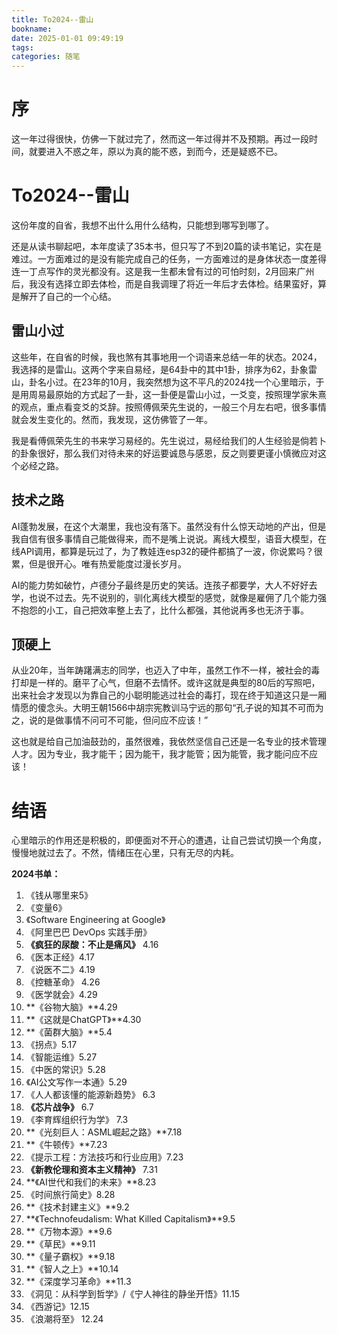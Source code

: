 ```yaml
---
title: To2024--雷山
bookname: 
date: 2025-01-01 09:49:19
tags:
categories: 随笔
---
```


# 序

这一年过得很快，仿佛一下就过完了，然而这一年过得并不及预期。再过一段时间，就要进入不惑之年，原以为真的能不惑，到而今，还是疑惑不已。

<!-- more -->

# To2024--雷山

这份年度的自省，我想不出什么用什么结构，只能想到哪写到哪了。

还是从读书聊起吧，本年度读了35本书，但只写了不到20篇的读书笔记，实在是难过。一方面难过的是没有能完成自己的任务，一方面难过的是身体状态一度差得连一丁点写作的灵光都没有。这是我一生都未曾有过的可怕时刻，2月回来广州后，我没有选择立即去体检，而是自我调理了将近一年后才去体检。结果蛮好，算是解开了自己的一个心结。

## 雷山小过

这些年，在自省的时候，我也煞有其事地用一个词语来总结一年的状态。2024，我选择的是雷山。这两个字来自易经，是64卦中的其中1卦，排序为62，卦象雷山，卦名小过。在23年的10月，我突然想为这不平凡的2024找一个心里暗示，于是用周易最原始的方式起了一卦，这一卦便是雷山小过，一爻变，按照理学家朱熹的观点，重点看变爻的爻辞。按照傅佩荣先生说的，一般三个月左右吧，很多事情就会发生变化的。然而，我发现，这仿佛管了一年。

我是看傅佩荣先生的书来学习易经的。先生说过，易经给我们的人生经验是倘若卜的卦象很好，那么我们对待未来的好运要诚恳与感恩，反之则要更谨小慎微应对这个必经之路。

## 技术之路

AI蓬勃发展，在这个大潮里，我也没有落下。虽然没有什么惊天动地的产出，但是我自信有很多事情自己能做得来，而不是嘴上说说。离线大模型，语音大模型，在线API调用，都算是玩过了，为了教娃连esp32的硬件都搞了一波，你说累吗？很累，但是很开心。唯有热爱能度过漫长岁月。

AI的能力势如破竹，卢德分子最终是历史的笑话。连孩子都要学，大人不好好去学，也说不过去。先不说别的，驯化离线大模型的感觉，就像是雇佣了几个能力强不抱怨的小工，自己把效率整上去了，比什么都强，其他说再多也无济于事。

## 顶硬上

从业20年，当年踌躇满志的同学，也迈入了中年，虽然工作不一样，被社会的毒打却是一样的。磨平了心气，但磨不去情怀。或许这就是典型的80后的写照吧，出来社会才发现以为靠自己的小聪明能逃过社会的毒打，现在终于知道这只是一厢情愿的傻念头。大明王朝1566中胡宗宪教训马宁远的那句“孔子说的知其不可而为之，说的是做事情不问可不可能，但问应不应该！”

这也就是给自己加油鼓劲的，虽然很难，我依然坚信自己还是一名专业的技术管理人才。因为专业，我才能干；因为能干，我才能管；因为能管，我才能问应不应该！

# 结语

心里暗示的作用还是积极的，即便面对不开心的遭遇，让自己尝试切换一个角度，慢慢地就过去了。不然，情绪压在心里，只有无尽的内耗。





**2024书单：**

1. 《钱从哪里来5》
2. 《变量6》
3. 《Software Engineering at Google》
4. 《阿里巴巴 DevOps 实践手册》
5. **《疯狂的尿酸：不止是痛风》** 4.16
6. 《医本正经》4.17
7. 《说医不二》4.19
8. 《控糖革命》 4.26
9. 《医学就会》4.29
10. **《谷物大脑》**4.29
11. **《这就是ChatGPT》**4.30
12. **《菌群大脑》**5.4
13. 《拐点》5.17
14. 《智能运维》5.27
15. 《中医的常识》5.28
16. 《AI公文写作一本通》5.29
17. 《人人都该懂的能源新趋势》 6.3
18. **《芯片战争》** 6.7
19. 《李育辉组织行为学》 7.3
20. **《光刻巨人：ASML崛起之路》**7.18
21. **《牛顿传》**7.23
22. 《提示工程：方法技巧和行业应用》7.23
23. **《新教伦理和资本主义精神》** 7.31
24. **《AI世代和我们的未来》**8.23
25. 《时间旅行简史》8.28
26. **《技术封建主义》**9.2
27. **《Technofeudalism: What Killed Capitalism》**9.5
28. **《万物本源》**9.6
29. **《草民》**9.11
30. **《量子霸权》**9.18
31. **《智人之上》**10.14
32. **《深度学习革命》**11.3
33. 《洞见：从科学到哲学》/《宁人神往的静坐开悟》11.15
34. 《西游记》12.15
35. 《浪潮将至》 12.24
